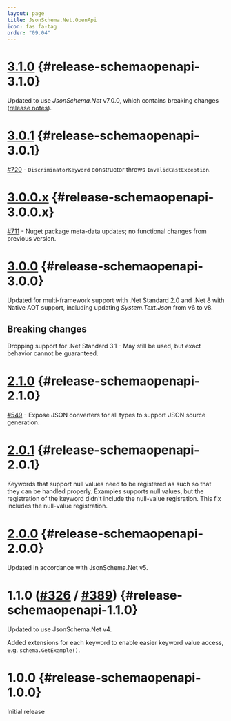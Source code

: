```yaml
---
layout: page
title: JsonSchema.Net.OpenApi
icon: fas fa-tag
order: "09.04"
---
```

# [3.1.0](https://github.com/gregsdennis/json-everything/pull/719) {#release-schemaopenapi-3.1.0}

Updated to use _JsonSchema.Net_ v7.0.0, which contains breaking changes ([release notes](/rn-json-schema/#release-schema-7.0.0)).

# [3.0.1](https://github.com/gregsdennis/json-everything/pull/721) {#release-schemaopenapi-3.0.1}

[#720](https://github.com/gregsdennis/json-everything/issues/720) - `DiscriminatorKeyword` constructor throws `InvalidCastException`.

# [3.0.0.x](https://github.com/gregsdennis/json-everything/pull/712) {#release-schemaopenapi-3.0.0.x}

[#711](https://github.com/gregsdennis/json-everything/issues/711) - Nuget package meta-data updates; no functional changes from previous version.

# [3.0.0](https://github.com/gregsdennis/json-everything/pull/619) {#release-schemaopenapi-3.0.0}

Updated for multi-framework support with .Net Standard 2.0 and .Net 8 with Native AOT support, including updating _System.Text.Json_ from v6 to v8.

## Breaking changes

Dropping support for .Net Standard 3.1 - May still be used, but exact behavior cannot be guaranteed. 

# [2.1.0](https://github.com/gregsdennis/json-everything/pull/565) {#release-schemaopenapi-2.1.0}

[#549](https://github.com/gregsdennis/json-everything/issues/549) - Expose JSON converters for all types to support JSON source generation.

# [2.0.1](https://github.com/gregsdennis/json-everything/pull/316) {#release-schemaopenapi-2.0.1}

Keywords that support null values need to be registered as such so that they can be handled properly.  Examples supports null values, but the registration of the keyword didn't include the null-value regisration.  This fix includes the null-value registration.

# [2.0.0](https://github.com/gregsdennis/json-everything/pull/316) {#release-schemaopenapi-2.0.0}

Updated in accordance with JsonSchema.Net v5.

# 1.1.0 ([#326](https://github.com/gregsdennis/json-everything/pull/326) / [#389](https://github.com/gregsdennis/json-everything/pull/389)) {#release-schemaopenapi-1.1.0}

Updated to use JsonSchema.Net v4.

Added extensions for each keyword to enable easier keyword value access, e.g. `schema.GetExample()`.

# 1.0.0 {#release-schemaopenapi-1.0.0}

Initial release
